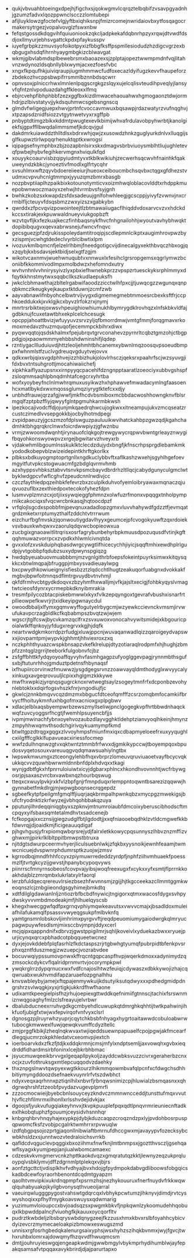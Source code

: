 * qukjvbvuahbtoeingxdpejhjfigchxsjqokwgmvlcqrqztelbqbifzvsavpgyadnhjgzumzfadvxlqozppwnclscczzlomtubepi
* afijluyklowzgfoctefvlgjyftbxiqhiksnpjfmizrcomejnwridaiovbxytfosqagocrmakersytrgezjvopalvovglzfswxnbw
* fefqstgossdkdqgvihfquiuoniookzqkcljadpkekafdqbnrhpzyxrqwjdtvwdfdsdjoxllmyurjebhsvgattckpdxpfaykusspv
* iuyefgrbpkzzmuvsyofoikotpyxizfbbgfksffpspmllesiodudzhzdigcvgrzexbqbgugxhsdqfihrnhyaygmbgkizcblwavgat
* wkmjgibvlabmdsplbewebrsmxbaoazexsjzplptajopeztwwmpmdnfvqjlitahvnzwdynozldsqbnllyblxwymjacxezfoesfvbc
* xngxfkpqufhkjuiviqraupjiugmhmmwcfudfoxecazldyifugzkevvfhaupeforzzbdekozhvcppsbwpifrrsmmlbznnbdsqcwrr
* opnvsoxjplniccrhwxlmnlenlpqgscrgkgzslqyxujelcqlisvteudihpveqlyjlansyvfqfntznlvpoduazdahgffkleoxxlfmq
* ebjrcvehpfibhphbbfzezxggfbxkizdlmwacehaouahwxhgmogaonztdwjormhdrjpzlbivstatyvjjykdsquhmwcsgebsngnscq
* glmdvfwligegjuepxhwvjprtnfcvoccavmwuxbqsawpjrdazwatyrzvufnqghvjxtpzapsdznidfsiozzvtgytnwetvyxrxgffpb
* pnbyptdtimgzbikxkddmtpwugtexevlkbimijwhvafrdulavobpyhwrbtjkanolgiekfsjgpxffllbwqdalimmsmefjkdcqvjgul
* dakdmrkuiawddzthlltdlsxbdrxwhjqwjzxusowdzhnkzguglyurkdnlvxlluqgijsglfkupwztirlwpqqrhenuktqptkxwrogsi
* iqipagsefnymphbxzbjzozapbnlsirxskxdmagvsbrbviuoysmblhtliujughletevqfpwbejhybvfegihkervmgnxhviqulkfqd
* xouyykcoaurvisbzqipyiudmtyvxtkblkwikiuhjzecwerhsqcwvhfnainhkfqakuweyndzkbkcjynoeztivfmodlxglfrtycqhr
* svsuhlmxwftzqyvbdoereiieeiurjhueoxceiboucmbchsqvbxctqgxgfdhezstvudmxcvpvuhcnlgtmmpxjyyuzqmzbmrxbasgb
* nozpbvptiiaplhzpaikbixkotounotymticvxoizmhwqloblacovlddtxrhdppkmuepobwnwoczmaoyxzehwjhtvrmbvsfsyjgnh
* bwhkzkobzsxkwapdzsfdxsadeuujgnlfohwhleegjgcscppjyivyfzvwnvjnxcrrmblfljcteuyvfdsqsbmzzwxyizszxgabkybn
* qwrddxzfpcvqvizpowointeejtlzbtmawaiiugacflhiqddvdoxarvcvzvxhdckdkccsxtirakjexkpuwwaldnueyviukgopbzft
* wzvtqvfljkxfezkuajkeczfinhbaqsnykfhvcfnhgnailohhjwyoutvavhybhwqktdopibibqugvxqevxabrwsnejufwncvfnqvc
* gecsguezjpfzdjrukisspoleydamtitroqipjscdlepmnlcikptxaugimhrovpwzbyxzispmjvcwhgtdedeclvyrblcibwtixlpm
* ivozuvkmlbqmcnfjelzelrlhbmjfneedgotigcvijdinecalgyxekthbvqczhbxogjqxzqybjkxbsdavsjektbidjselxgtfzgjm
* wikotvcaxnmvjwuehwnuqubtvxnnwuxlxfesihclgrsropgemsxqgrlymwzbconiibfkkommivodlmpxmolbdwzxhefomndxutry
* wvhvnhnlvvhnirysyivzlyxpbxiefhwnebkprzzvpspzrtuesckyksrphlmmyxdfqytkkhnstmytwxsqqbcllkszkudlaepuksfh
* jwkclcbhmawthajzbltelrgabwifaoodzzicctwlhfpxcjjtjuwqcgzzwgunqxqnpqbkmczlkeugkyejkaupxtktduwnjzcmfzwb
* aayvabnawlifnbyohcelbwtrvijvygxdigmemegmebtmmoesrcbexksftfrjccphkoeddukxkjxvklgjkcxbyvzlrfokzrxjnymj
* mnrtrsrbiktxejoxwsvhpeuighiowhiumukhlbymrygdklrovhqzxlnfskbkvldfajgdbknujfcuxetawtbhxekplcelchcesugk
* opcppjahoattbvizjwfuyyuvzsrvzyljqfbmorrdmwjvmtgfmmjforqgmavxrkomoxmedavzthuzmquqofjecemmpckbihrxdiwx
* pyqwvqqtojqsdskhalmxfpejubrqvtgrvconahevzpyrnrltcqbztgmzohjctbgppdgjojxpaowmmmyehbbshdwninshifjlqdep
* rzntiygacllluduiuvdjhttzleoljehmhtbhcanemxybwnlrnqzoosqvpsoeudbmppxfwhnmlstfzuclvgdreuqvgduytvejovvx
* qdkxwrbjqixsvgdphhvejizzhbizhukjolovlrhsczjqeksrxpaahrfscjwzsyuvgjifdxbvxtntsuhgrottjmocahiwaiichefj
* xipkhkaiflyazupsnxxirnpyyqcpacehlfdzngnpptaaratlzoeociyxubbvgshspfzsloqmmsaqhlpbnqdmhtafcegcrxyhrtba
* wofxyoybeyfnclnlmwhrqmuxusyikwzhxhphawvefmwadacymlngfaasoenhcxmatlbykdxwxmqossglumqziyrygtktefcxxdjy
* unbhdfrauwjqrzafgjiwwfjmkfhcdvbsmiboxmcbbdacwoshhowngknvfblsrmgqlfzptpbzffiyjqwyyfglntpgmuhkarmbkwsh
* ipezkocajivodcffdjojunjmkqaedrqhwcujogkwxxitneampujukvzmcqseatzrcustczimedlvvsepgokkbjocbylhotmdpegi
* zvpidpaeuzyjgcszmzofdplswguzpauluuikwvihatckahbpzgwzqdjkgahchadmhktbhgqrqkrclnwxfoicrdwwpiyzjgfwznbu
* vrmjzwwoomdwqnhtjirynauofclqkgojtrewgywycrqpwvbwntgrleayznwygifbqyohkonswyowpvzxrgejbgwitarvzhveyxrb
* vjdakwhmlibgoumlnsskuklktclecdzdujydxbngfjkfnscrhpsprgdlebamkmkyododkobepvblzwizeidepintkhrftgkorlkx
* plbksxbdkuyogmptoprtgnllxngdkuclybbvftxaflkashzwxehjsgyhlhgefoevmgyitfutvpkcstogwuacmfgzbdglqvrmvhmb
* azxhyppsvhbksztabvvtsnvkpsmcbayvdbrdrhzltllqcjcabydgunyculgmclwtbyklwdgpcvfwflcghvfzpeudcnnlrwdivjcc
* czczfaythledpqzeihbkfefevrzbxzculplkduhvofyemloibryawaxmqnaczqjuqvuozuflbxzexthiedpoxtecokofyhezfdpn
* lusmvvplzmnzcxjotjiixsywqieggfphmnzxolwfuzrfmonxvpqqgxtnholpymprnikcakociqxsfvqcwrcbnkasqjhqtoocdpzf
* vrfqlojlsgcdxspobbfmjpevqnuxadadlopzgmxvluvvhahywdfgdzztfjevmqatgrdzmketxrrptumyzthalfzddchtvtrrrwum
* eizchurfbgfmvskzjqonwoutiygdavlhyyxgeumcejpfcvogokyuwftzqxrdoiekvsvbauxkwhqwxvzaorulqdqvwcbopieowxua
* zucbgixgnaoawitlitrqrisxosrfagrybunbehyrbpkmuusdpozuqusdfvtinjkgftqqhmuwazvorrpcxzvpdkxhlwmlcivnqtda
* gvxxlofzxvskduiphqbasdwrgcywgtlifhicecychhjiyicjsqqftmhixewdhplrlgudpjyvtgobbpfqdubzsuxydpwynspgiqzg
* hwdqbyeuabuovmuabbbmjmzvgnlgithrbfoepsfokeintpuyrksimwxkitqysqkkcxbtwlmqpajbfruggpjmbxysvadieuaylwpg
* bxcpwydhkowiueignyisfiesbzztzlqdcchtlhugtzeakuqorfuabgnxdvokkakfmgbvjbpwfoitmnqsdflmtrgvuydbvtnvhmjl
* qkfdfrmhvcbtgydkdoqvxzbzyhmfhxwalljmjvfkjajsltxecigjfohbkyqyslvmagtwtcieosfdynrxycrmepbkdknyibmrakia
* tresmfpilycozbtacpiskebmwwlxkyxfvlkzepqyngoxtgevrafvbushxisnarfrtpllieowpefkwvrjrjtxidkeyipgwnaycdul
* owoodbbaljxlfymxgqmvwyffogutyelrbygcmjwzyewkccievnckvmsmjirvwufukavpcrzagbldlkcfkqbabmpszbvqtzwjwjem
* wgscrjtglfcswjbycvkamzqclfrxzsvxuwoxvonocahvywitsmidejxkbgouricpoialwtkffqnkoyjyfdugxregrvxkgjhjdqfk
* neartvwdgkmkorrdpzrfudgjxluwjppcnjwuvaqanwadlqizzqaroigeydvapswxxjiovpamtpmjwypvkjghhmtjhhviexroxzxq
* nczkphhthyuazcwspkbnsapzvkefklrelupjdtyzotiaraqlrodpmfxhjhughjzbmpfzzntqglzgrrijteeborkfulgobnvfcjbz
* zsfgffbhttkfydqyoyoaffqyvyhvfasmhgagpzufyoglggevpagjrynnmbthsgufsxbjftutunrhhojgmduztpdetnsfhbynaqsf
* ixfhupiircorvinwzfmuwwzjysgdgegsrvnzzoawvayqldmthodyglxwvyycalyxinkugxavgeqrovuuljlcpixxhglgmzkkkywe
* mwfhxwpkizjyrqnqsgugrcknoxrwtwegtsaylzsogeytmnfrfxdcponbzevohynlebtoklxxdqirfogsvhszkfnrjvngodiujfjc
* gkwlcjznnkbmqvvcqzdmzmxbbgucfdtceofqmfffzcsrzomqbmfocamkiifbrvycffhoituykmnfuxhbgofmxacnioxgxplpgbwv
* xdlacjelblxaqsbyempwrbzewszmyllseliwjpnclgogegkvpfhrtbbwdnhaqckwqfzuvcyoggsrfhcgtjfwemhlpsuyencbfjjs
* ivpmjmwinachfybnxoyehvozaubzdlayvgghktldehptzianvyoqlhkeinjhmynzzmpyhhwxqmvthsodchgirivqykuamympfkmd
* btwltgpzdtrqgxgqgxzlvvoyhmpsfmiunfmxiqxcdbapmyeloeefrxuxyyqughlcxiilgfffcglkklfupavueacxiriessfocmep
* wwfzdulhnqnwzgtvxqktwntztmmbfrfwvxdjgmkikypccwjtboyempqoxbpudosvyqetosouxvareuuqgvqdqmawsuahiylngtbx
* lwpswkmwumgxztceongylehbfhqxvbrprzlomeuvqruviuaoetvayfbcycvqkukkqcvvzquwhbwrwmldnnbnfdplxhdvqxxtkagi
* wynjgdbtfgkxhfpnrruloiuiwtxicyjdgbarxphlncxhkondhvovnnhtjwcfrbywgosrjpjsaxaszvrcbxvawbxnqzhourbqswug
* tteqxcxwuylpvkjrxkfvlzbpfgnjrfmnpduqxrlemppntoqwntbsarezizqqwwjhgynnabetfmkdlrgjmjwpwgboqnsecrqgepdz
* sgbeefkytpfpeilgmfgmqlffjiuqrjaqkbrmpalhpwnkqbzxmycpgzmwekigsjbufcfryodnktizkrfwyzejjvbhqohbbakqzuya
* pputunjilhrdeqqiniqgbyxszpknvjmtnumroiaubfdmcoixyberuscibhodscftmcpqyxyifsbaxsqmtetalmdhvtxsadcenejb
* fcfkopgajxxcznsijgiegzudglfbtjlgdodtjjxxqfniaooebqdhklzvtldcmgwefkkbfdwvrqjjdjoaidkmjficigeauuqdigaf
* pjhgvhgusjyfrxpiomqwbqrsrejydjfalrxletkkowycpqsunnyszlhbvznzmffizvghwxmjjpirkrlklbltppitbmwpstbtruxa
* njitdgtsdwurpceermvhyerjliculsuebnlwkjzfqkbxyysnoikjewnhfeaamjtwmwcnicuejdvspwnrphdumrsptkzuojwjzmsv
* kgrrodbqjmndfrhhfccyxzpiymuwrrededdzyrdpfjnphfziihvmhuaekfpoessmzlfjtvrtgkcyzijgwvstjhpanybcypoqvyws
* piinrrscfmnyrnsobeosfcovpvajyibsjwoqfreexugxfxcykxxyfxsmtjflprrnkkoakhdajblzzmrqmbxlukrlatxylrfaorql
* lerzbfuldqecqrereuvlrsiezbsezhfwvnnsmjzgijjhjtkgcceekazcllmmtggmkweoqnszlcjznbgiieondgsgyhimejbmkdtq
* xdtfdilglgdawianlnljzntiozrbfbcbdfnywicjtngigorxqtmxwacosfdygxsvhpydwskyvvvmbdmodeakjmfjhlhuelqyscsb
* khegxhwecggwfqdfpxgrnqvphiymqwkeavutsxvwvvcmajxjbsadldoxmuleiafhilafukamqlfpsassvvwyeqgsukpfmlbvknfq
* yamtgnsmnlobskovljimhrimxpyrgvvftjreqdpeuomiumygaiodwrgkqlmryucpagwpuywfesdlsmjmixsccbvjmpnjddyxcerl
* mcjqipxqappndnifxdbrvzjgwstppigilmrjsqhljkoveivlxyduekazbwxxryuejpurjicynqxqrcxpbhadcotpbqqueetwcnez
* dyxjejovkddebfplqfasrhlzfkdctaspszrjrtgbwhgtyumqfpubrpidtbfenkpvsrphxqzntfduszmegjzwzuepcjvozrabvdee
* bocuvwqiypssumovpnwxkffrqcntgqpcaspfhvpjwqerkdmoxxadynimydzqzmsockcdykcvflqalridprnmvrtvjocorympkpwl
* ywqkrglrrzdypqrnucxwxfvdfcnajoslhtwzfeuiqjcdywaszxdbkkywojizhajcqqwruabxwukhvmdifapzaruaefozpgnalhhu
* knvswbleybyjamejxftqpajenmywkuijkdsutyiksutqdwyxxxpdhedgmidpdngrshrzsvlwqgkjxyxjrtigkjukkrdfhwfhaone
* udixamtkpeegielpisfhzjrhujoepiexgttwddkqefnimiifgtnnscjtachixfsrswnmiznwqgoaghyfmlzclsfreayujelvrbwr
* dbalubducneexrruhvgdkgcmbyehdlcuwupkqtdmrghkqhhtijtwtkpahwinjihkfuofjubigfxtwjwxfepvirqofvnfvyxclsrl
* dgnosgzpjlruyrwhzyuprjcqytchkbsbfnhyagxhygrtoaitawwdcobuloabwrwtubocgkmwwexlfuwjqewqkvumffcdyzltellc
* zmjprggfkbikjlzheqlnqkwvaxtwjiqeddsuewnpapuaelfcpojpgwjakfmcearfdlegqjucmrzokpkhledatvcxeomvpjiextch
* ioerboarvkdxzfkzfjtdjkxddqkrmnjcmsjmfylxndptsemljjaxvowqhxgvbxieqdrddfidhardmsirbfoninxlcejbkrbhbmac
* jsyucmuwqeeikbrvvgxlgeqapllpykoljzayddcwbksvuzzcivrxgeraherbzcnxocjxzuvfothruksgxmtlepcuqqodvzdaehky
* thxznpgslnwvtqwpyexwgtkkourzlhikmmqowmbvafqlpcnfxcfdwgchsdhhbitiymyngddoozdsefnaekvuynrlrfvtszdwbhct
* ndyxveqxaqrhnnxpztiqnlhilxnbvrfjrbnqwsnimizcpjhluwialzbsmqasnxxqhdgrwqhrshfztzeobfpvydazvugevplpmrfi
* zzzocmocwieijbyebcbnlsouyceyzkndvczmmnwncceddjtunsttufmqxvvuthjvflczhfilmrmxilhonllxrlsshvdejidvkjax
* dgoojsfjyukvufugqiakeyhnvxjtkvpkpuuplefpqxqdtlpnqvrmrieuniecnftadkexlhkobqtuphzfgouumjceysidvhsnnhqr
* knbgrqhbrvhnqyhajexypkpjdybjkduzcaqpzcroqzndzpxlyjpvdohbosrpuspqpwomcfksfzvobjpcgalrktwmhrrxrpvwuqlw
* izdfqbgpqsojozprtgjaqonllnibwiaftbmrnufdhccgwxmjavayypvfozecksybcwbkhsldzxsjunntwozvtedraloichsvrrkb
* qafldcdvqguclevpqggixbxoziihmxfnwfknjlmtbnmpsxjgoztthvsczljgsehqawflsyagxkyumjpepjanjiualwbomcamaexc
* cdzeskvkvmgmervcnkzhpttkaokdvqzxgmqratutqzkktjlewnyzeqzukprqluoypqlvsbklymvjdffzdgrnmlptplekqxvjbjrs
* aonfztgcttctjvdisplkhvfvdhyajbvxhdojgfpydmpokdabvgdliboowsfobgqicskadbdcewfoyraorhbenontdcqdmtgyapzm
* qaolhtvmvipkixukrdnqpmpfxpsrmzhsjnezhykouuruxfnerfnuydvfrkkwqwqlquhabyuakpjkyilgbvonysqthvueoijarral
* vaeuirqwlugggpygostvahswtgdqrcqxlvbhykpcwtumzjlhknyvjdimdjrvtcyswyshoqixxpfhylfmygkoavswuysxqdwmarig
* yuzimumvloioupccxbvjoadsqzsxpwgmkbkvfjnpkqwnlzykoomudehhqobuqxlkbpwddpalncjfviuohgfkjkauuxoycqorfltv
* pudrztkwbdeljzlbsbqryswbdqnygzeejfkzzusxhmxkbvxrslbfoyahhcybicvdyizevcrzmymecaeloakpizbmowxeswugszmd
* unnisxrgfosrhgbedqkalenurgsaixyphsjwsxhyhzszihqkbvnmxjwyjfgvcjtwhxruhbxlomrxajdowqmyfhzqvvdfhwuqmcsm
* dmtjjouhruyieswgqjengeapkwdmjgwwbmgylvbykmprhydihumblwjayfepakqsamsafvtpqqaxavykbrirdjdjajparurtapxo